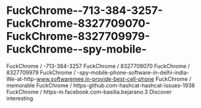 # FuckChrome--713-384-3257-FuckChrome-8327709070-FuckChrome-8327709979-FuckChrome--spy-mobile-
FuckChrome / -713-384-3257 FuckChrome / 8327709070 FuckChrome / 8327709979 FuckChrome / -spy-mobile-phone-software-in-delhi-india-We-at-http-www.softwaremee.in-provide-best-cell-phone FuckChrome / memorable FuckChrome / https-github.com-hashcat-hashcat-issues-1938 FuckChrome / https-m.facebook.com-basilia.bejarano.3 Discover interesting
